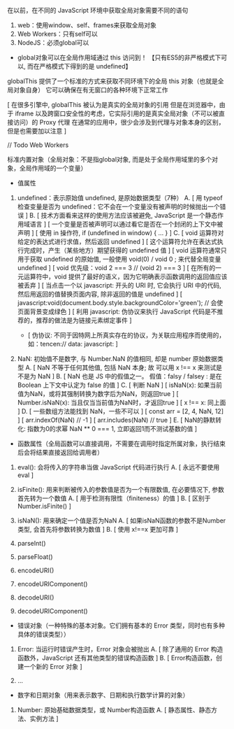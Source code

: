 在以前，在不同的 JavaScript 环境中获取全局对象需要不同的语句
1. web：使用window、self、frames来获取全局对象
2. Web Workers：只有self可以
3. NodeJS：必须global可以

- global对象可以在全局作用域通过 this 访问到！
【只有ES5的非严格模式下可以, 而在严格模式下得到的是 undefined】

globalThis 提供了一个标准的方式来获取不同环境下的全局 this 对象（也就是全局对象自身）
它可以确保在有无窗口的各种环境下正常工作

[
    在很多引擎中, globalThis 被认为是真实的全局对象的引用
    但是在浏览器中，由于 iframe 以及跨窗口安全性的考虑，它实际引用的是真实全局对象（不可以被直接访问）的 Proxy 代理
    在通常的应用中，很少会涉及到代理与对象本身的区别，但是也需要加以注意
]

// Todo Web Workers

标准内置对象（全局对象：不是指global对象, 而是处于全局作用域里的多个对象，全局作用域的一个变量）

- 值属性
1. undefined：表示原始值 undefined, 是原始数据类型（7种）
    A. [ 用 typeof 检查变量是否为 undefined：它不会在一个变量没有被声明的时候抛出一个错误 ]
    B. [ 技术方面看来这样的使用方法应该被避免, JavaScript 是一个静态作用域语言 ]
       [ 一个变量是否被声明可以通过看它是否在一个封闭的上下文中被声明 ]
       [ 使用 in 操作符, if (undefined in window) { ... } ]
    C. [ void 运算符对给定的表达式进行求值，然后返回 undefined ]
       [ 这个运算符允许在表达式执行完成时，产生（某些地方）期望获得的 undefined 值 ]
       [ void 运算符通常只用于获取 undefined 的原始值, 一般使用 void(0) / void 0 ; 来代替全局变量 undefined ]
       [ void 优先级：void 2 === 3 // (void 2) === 3 ]
       [ 在所有的一元运算符中，void 提供了最好的语义，因为它明确表示函数调用的返回值应该被丢弃 ]
       [ 当点击一个以 javascript: 开头的 URI 时, 它会执行 URI 中的代码, 然后用返回的值替换页面内容, 除非返回的值是 undefined ]
       [ javascript:void(document.body.style.backgroundColor='green'); // 会使页面背景变成绿色 ]
       [ 利用 javascript: 伪协议来执行 JavaScript 代码是不推荐的，推荐的做法是为链接元素绑定事件 ]
    *  [ 伪协议: 不同于因特网上所真实存在的协议，为关联应用程序而使用的，如：tencen:// data: javascript: ]

2. NaN: 初始值不是数字, 与 Number.NaN 的值相同, 却是 number 原始数据类型
    A. [ NaN 不等于任何其他值, 包括 NaN 本身; 故 可以用 x !== x 来测试是不是为 NaN ]
    B. [ NaN 也是 JS 中的假值之一。 假值：falsy / falsey : 是在 Boolean 上下文中认定为 false 的值 ]
    C. [ 判断 NaN ]
       [ isNaN(x): 如果当前值为NaN，或将其强制转换为数字后为NaN，则返回true ]
       [ Number.isNaN(x): 当且仅当当前值为NaN时，才返回true ]
       [ x !== x: 同上面 ]
    D. [ 一些数组方法能找到 NaN，一些不可以 ]
       [ const arr = [2, 4, NaN, 12] ]
       [ arr.indexOf(NaN) // -1 ]
       [ arr.includes(NaN) // true ]
    E. [ NaN的静默转化: 指数为0的求幂  NaN ** 0 === 1, 立即返回1而不测试基数的值 ]


- 函数属性（全局函数可以直接调用，不需要在调用时指定所属对象，执行结束后会将结果直接返回给调用者）
1. eval(): 会将传入的字符串当做 JavaScript 代码进行执行
    A. [ 永远不要使用eval ]

2. isFinite(): 用来判断被传入的参数值是否为一个有限数值, 在必要情况下, 参数首先转为一个数值
    A. [ 用于检测有限性（finiteness）的值 ]
    B. [ 区别于 Number.isFinite() ]

3. isNaN(): 用来确定一个值是否为NaN
    A. [ 如果isNaN函数的参数不是Number类型, 会首先将参数转换为数值 ]
    B. [ 使用 x!==x 更加可靠 ]

4. parseInt()
5. parseFloat()
6. encodeURI()
7. encodeURIComponent()
8. decodeURI()
9. decodeURIComponent()

- 错误对象（一种特殊的基本对象。它们拥有基本的 Error 类型，同时也有多种具体的错误类型））
1. Error: 当运行时错误产生时，Error 对象会被抛出
    A. [ 除了通用的 Error 构造函数外，JavaScript 还有其他类型的错误构造函数 ]
    B. [ Error构造函数，创建一个新的 Error 对象 ]

2. ...

- 数字和日期对象（用来表示数字、日期和执行数学计算的对象）
1. Number: 原始基础数据类型，或 Number构造函数
    A. [ 静态属性、静态方法、实例方法 ]

